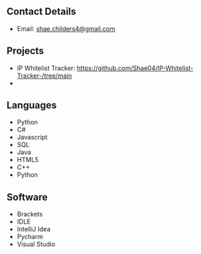 ## Contact Details

<!-- * _Website: currently working-->
* Email: shae.childers4@gmail.com

## Projects
* IP Whitelist Tracker: https://github.com/Shae04/IP-Whitelist-Tracker-/tree/main
* 

## Languages
* Python
* C#
* Javascript
* SQL
* Java
* HTML5
* C++
* Python

## Software 
* Brackets
* IDLE
* IntelliJ Idea
* Pycharm
* Visual Studio

<!---
Shae04/Shae04 is a ✨ special ✨ repository because its `README.md` (this file) appears on your GitHub profile.
You can click the Preview link to take a look at your changes.
--->
